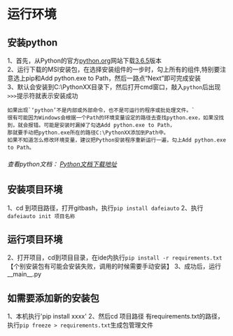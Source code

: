 运行环境
===
## 安装python
1、首先，从Python的官方[python.org](https://www.python.org/)网站下载[3.6.5](https://www.python.org/downloads/release/python-365/)版本       
2、运行下载的MSI安装包，在选择安装组件的一步时，勾上所有的组件,特别要注意选上pip和Add python.exe to Path，然后一路点“Next”即可完成安装      
3、默认会安装到C:\PythonXX目录下，然后打开cmd窗口，敲入`python`后出现`>>>`提示符就表示安装成功      
    
    如果出现`‘python’不是内部或外部命令，也不是可运行的程序或批处理文件。`
    很有可能因为Windows会根据一个Path的环境变量设定的路径去查找python.exe，如果没找到，就会报错。可能是安装时漏掉了勾选Add python.exe to Path，
    那就要手动把python.exe所在的路径C:\PythonXX添加到Path中。
    如果不知道怎么修改环境变量，建议把Python安装程序重新运行一遍，勾上Add python.exe to Path。
    
###### 查看python文档： [Python文档下载地址](https://www.python.org/doc/)

## 安装项目环境
1、cd 到项目路径，打开gitbash，执行`pip install dafeiauto`
2、执行`dafeiauto init 项目名称`

## 运行项目环境
2、打开项目，cd到项目目录，在ide内执行`pip install -r requirements.txt`
【个别安装包有可能会安装失败，调用的时候需要手动安装】
3、成功后，运行__main__.py

## 如需要添加新的安装包
1、本机执行'pip install xxxx'
2、然后cd 项目路径 有requirements.txt的路径，执行`pip freeze > requirements.txt`生成包管理文件
